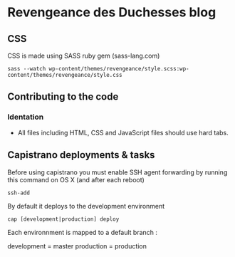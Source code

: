 # Revengeance des Duchesses blog

## CSS

CSS is made using SASS ruby gem (sass-lang.com)

	sass --watch wp-content/themes/revengeance/style.scss:wp-content/themes/revengeance/style.css

## Contributing to the code

### Identation

* All files including HTML, CSS and JavaScript files should use hard tabs.

## Capistrano deployments & tasks

Before using capistrano you must enable SSH agent forwarding by running this command on OS X (and after each reboot)

	ssh-add

By default it deploys to the development environment

	cap [development|production] deploy

Each environnment is mapped to a default branch :

development = master
production = production